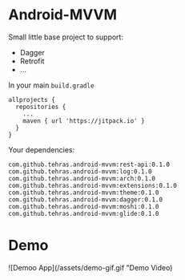 # Android-MVVM

Small little base project to support:

* Dagger
* Retrofit
* ...

In your main `build.gradle`
```
allprojects {
  repositories {
    ...
    maven { url 'https://jitpack.io' }
  }
}
```

Your dependencies:
```
com.github.tehras.android-mvvm:rest-api:0.1.0
com.github.tehras.android-mvvm:log:0.1.0
com.github.tehras.android-mvvm:arch:0.1.0
com.github.tehras.android-mvvm:extensions:0.1.0
com.github.tehras.android-mvvm:theme:0.1.0
com.github.tehras.android-mvvm:dagger:0.1.0
com.github.tehras.android-mvvm:moshi:0.1.0
com.github.tehras.android-mvvm:glide:0.1.0
```

# Demo

![Demoo App](/assets/demo-gif.gif "Demo Video)
